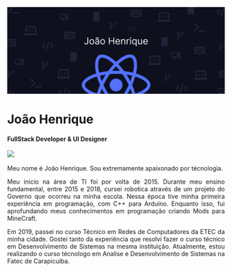 <img src="https://raw.githubusercontent.com/JoaoHJS/JoaoHJS/main/assets/banner.png"/>

<h1> João Henrique </h1>
<h4> FullStack Developer & UI Designer </h4>
<div>
  <a href="">
    <img src="https://img.shields.io/badge/Jo%C3%A3o%20Henrique-5271ff?style=flat-square&logo=linkedin&logoColor=white" />
  </a>
</div>
<div>
  <p align="justify"> 
    Meu nome é João Henrique. Sou extremamente apaixonado por técnologia.
  </p>
  <p align="justify">
    Meu inicio na área de TI foi por volta de 2015. Durante meu ensino fundamental, entre 2015 e 2018, cursei robotica através de um projeto do Governo que ocorreu na minha escola. Nessa época tive minha primeira experiência em programação, com C++ para Arduíno. Enquanto isso, fui aprofundando meus conhecimentos em programação criando Mods para MineCraft.
  </p>
  <p align="justify">
    Em 2019, passei no curso Técnico em Redes de Computadores da ETEC da minha cidade. Gostei tanto da experiência que resolvi fazer o curso técnico em Desenvolvimento de Sistemas na mesma instituição. Atualmente, estou realizando o curso técnologo em Analise e Desenvolvimento de Sistemas na Fatec de Carapicuiba.
  </p>
</div>
